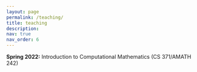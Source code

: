 ```yaml
---
layout: page
permalink: /teaching/
title: teaching
description: 
nav: true
nav_order: 6
---
```


**Spring 2022:** Introduction to Computational Mathematics (CS 371/AMATH 242)
